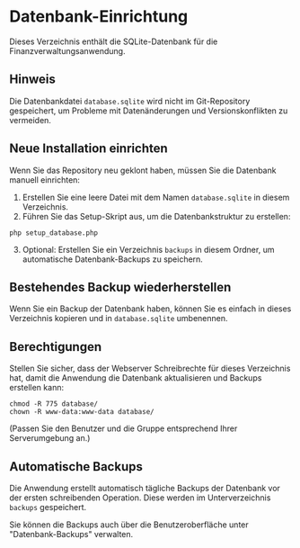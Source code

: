 # Datenbank-Einrichtung

Dieses Verzeichnis enthält die SQLite-Datenbank für die Finanzverwaltungsanwendung.

## Hinweis

Die Datenbankdatei `database.sqlite` wird nicht im Git-Repository gespeichert, um Probleme mit Datenänderungen und Versionskonflikten zu vermeiden.

## Neue Installation einrichten

Wenn Sie das Repository neu geklont haben, müssen Sie die Datenbank manuell einrichten:

1. Erstellen Sie eine leere Datei mit dem Namen `database.sqlite` in diesem Verzeichnis.
2. Führen Sie das Setup-Skript aus, um die Datenbankstruktur zu erstellen:

```
php setup_database.php
```

3. Optional: Erstellen Sie ein Verzeichnis `backups` in diesem Ordner, um automatische Datenbank-Backups zu speichern.

## Bestehendes Backup wiederherstellen

Wenn Sie ein Backup der Datenbank haben, können Sie es einfach in dieses Verzeichnis kopieren und in `database.sqlite` umbenennen.

## Berechtigungen

Stellen Sie sicher, dass der Webserver Schreibrechte für dieses Verzeichnis hat, damit die Anwendung die Datenbank aktualisieren und Backups erstellen kann:

```
chmod -R 775 database/
chown -R www-data:www-data database/
```

(Passen Sie den Benutzer und die Gruppe entsprechend Ihrer Serverumgebung an.)

## Automatische Backups

Die Anwendung erstellt automatisch tägliche Backups der Datenbank vor der ersten schreibenden Operation. Diese werden im Unterverzeichnis `backups` gespeichert.

Sie können die Backups auch über die Benutzeroberfläche unter "Datenbank-Backups" verwalten. 